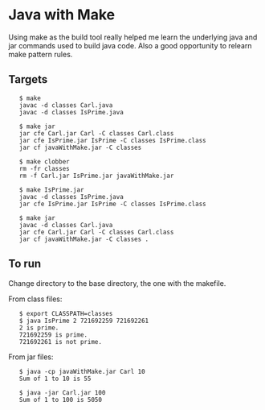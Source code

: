 # Java with Make

Using make as the build tool really helped me learn the
underlying java and jar commands used to build java
code.  Also a good opportunity to relearn make pattern
rules.

## Targets

```
   $ make
   javac -d classes Carl.java
   javac -d classes IsPrime.java

   $ make jar
   jar cfe Carl.jar Carl -C classes Carl.class
   jar cfe IsPrime.jar IsPrime -C classes IsPrime.class
   jar cf javaWithMake.jar -C classes

   $ make clobber
   rm -fr classes
   rm -f Carl.jar IsPrime.jar javaWithMake.jar

   $ make IsPrime.jar
   javac -d classes IsPrime.java
   jar cfe IsPrime.jar IsPrime -C classes IsPrime.class

   $ make jar
   javac -d classes Carl.java
   jar cfe Carl.jar Carl -C classes Carl.class
   jar cf javaWithMake.jar -C classes .
```

## To run

Change directory to the base directory, the one with the makefile.

From class files:

```
   $ export CLASSPATH=classes
   $ java IsPrime 2 721692259 721692261
   2 is prime.
   721692259 is prime.
   721692261 is not prime.
```

From jar files:

```
   $ java -cp javaWithMake.jar Carl 10
   Sum of 1 to 10 is 55

   $ java -jar Carl.jar 100
   Sum of 1 to 100 is 5050
```
